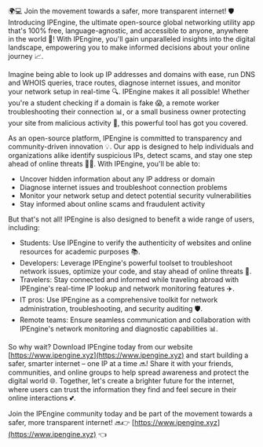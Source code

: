 🌍💻 Join the movement towards a safer, more transparent internet! 🛡️ Introducing IPEngine, the ultimate open-source global networking utility app that's 100% free, language-agnostic, and accessible to anyone, anywhere in the world 🔗! With IPEngine, you'll gain unparalleled insights into the digital landscape, empowering you to make informed decisions about your online journey 📈.

Imagine being able to look up IP addresses and domains with ease, run DNS and WHOIS queries, trace routes, diagnose internet issues, and monitor your network setup in real-time 🔍. IPEngine makes it all possible! Whether you're a student checking if a domain is fake 😱, a remote worker troubleshooting their connection 📊, or a small business owner protecting your site from malicious activity 🚨, this powerful tool has got you covered.

As an open-source platform, IPEngine is committed to transparency and community-driven innovation 💡. Our app is designed to help individuals and organizations alike identify suspicious IPs, detect scams, and stay one step ahead of online threats 🕵️‍♀️. With IPEngine, you'll be able to:

* Uncover hidden information about any IP address or domain
* Diagnose internet issues and troubleshoot connection problems
* Monitor your network setup and detect potential security vulnerabilities
* Stay informed about online scams and fraudulent activity

But that's not all! IPEngine is also designed to benefit a wide range of users, including:

* Students: Use IPEngine to verify the authenticity of websites and online resources for academic purposes 📚.
* Developers: Leverage IPEngine's powerful toolset to troubleshoot network issues, optimize your code, and stay ahead of online threats 🔧.
* Travelers: Stay connected and informed while traveling abroad with IPEngine's real-time IP lookup and network monitoring features ✈️.
* IT pros: Use IPEngine as a comprehensive toolkit for network administration, troubleshooting, and security auditing 🛡️.
* Remote teams: Ensure seamless communication and collaboration with IPEngine's network monitoring and diagnostic capabilities 📊.

So why wait? Download IPEngine today from our website [https://www.ipengine.xyz](https://www.ipengine.xyz) and start building a safer, smarter internet – one IP at a time 🔜! Share it with your friends, communities, and online groups to help spread awareness and protect the digital world 🌐. Together, let's create a brighter future for the internet, where users can trust the information they find and feel secure in their online interactions 💕.

Join the IPEngine community today and be part of the movement towards a safer, more transparent internet! 🔜👉 [https://www.ipengine.xyz](https://www.ipengine.xyz) 👈